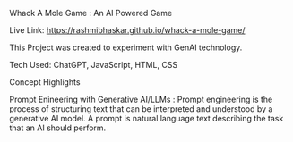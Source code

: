 Whack A Mole Game : An AI Powered Game

Live Link: https://rashmibhaskar.github.io/whack-a-mole-game/

This Project was created to experiment with GenAI technology.

Tech Used: ChatGPT, JavaScript, HTML, CSS

Concept Highlights

Prompt Enineering with Generative AI/LLMs : Prompt engineering is the process of structuring text that can be interpreted and understood by a generative AI model. A prompt is natural language text describing the task that an AI should perform.
